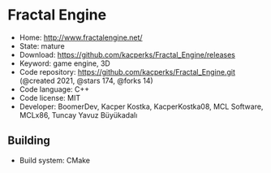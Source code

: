 # Fractal Engine

- Home: http://www.fractalengine.net/
- State: mature
- Download: https://github.com/kacperks/Fractal_Engine/releases
- Keyword: game engine, 3D
- Code repository: https://github.com/kacperks/Fractal_Engine.git (@created 2021, @stars 174, @forks 14)
- Code language: C++
- Code license: MIT
- Developer: BoomerDev, Kacper Kostka, KacperKostka08, MCL Software, MCLx86, Tuncay Yavuz Büyükadalı

## Building

- Build system: CMake
